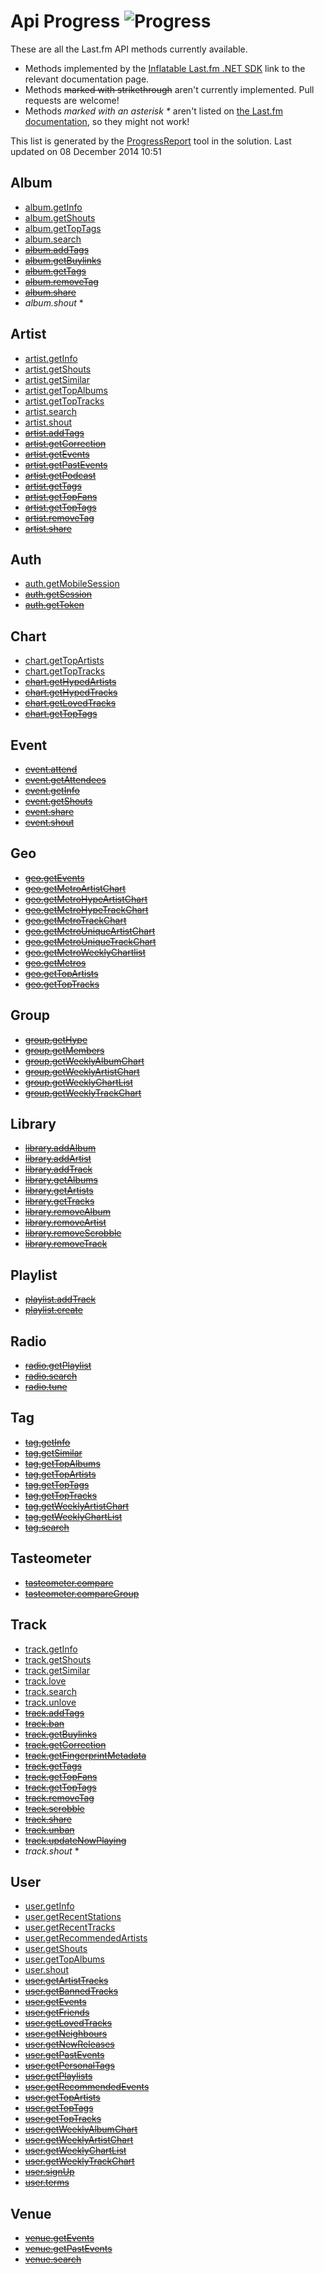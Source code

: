 # Api Progress ![Progress](http://progressed.io/bar/21)

These are all the Last.fm API methods currently available. 

- Methods implemented by the [Inflatable Last.fm .NET SDK](https://github.com/inflatablefriends/lastfm) link to the relevant documentation page.
- Methods ~~marked with strikethrough~~ aren't currently implemented. Pull requests are welcome!
- Methods _marked with an asterisk *_ aren't listed on [the Last.fm documentation](http://www.last.fm/api), so they might not work!

This list is generated by the [ProgressReport](https://github.com/inflatablefriends/lastfm/tree/master/src/IF.Lastfm.ProgressReport) tool in the solution. Last updated on 08 December 2014 10:51
## Album

- [album.getInfo](http://www.last.fm/api/show/album.getInfo)
- [album.getShouts](http://www.last.fm/api/show/album.getShouts)
- [album.getTopTags](http://www.last.fm/api/show/album.getTopTags)
- [album.search](http://www.last.fm/api/show/album.search)
- ~~[album.addTags](http://www.last.fm/api/show/album.addTags)~~
- ~~[album.getBuylinks](http://www.last.fm/api/show/album.getBuylinks)~~
- ~~[album.getTags](http://www.last.fm/api/show/album.getTags)~~
- ~~[album.removeTag](http://www.last.fm/api/show/album.removeTag)~~
- ~~[album.share](http://www.last.fm/api/show/album.share)~~
- _album.shout_ *

## Artist

- [artist.getInfo](http://www.last.fm/api/show/artist.getInfo)
- [artist.getShouts](http://www.last.fm/api/show/artist.getShouts)
- [artist.getSimilar](http://www.last.fm/api/show/artist.getSimilar)
- [artist.getTopAlbums](http://www.last.fm/api/show/artist.getTopAlbums)
- [artist.getTopTracks](http://www.last.fm/api/show/artist.getTopTracks)
- [artist.search](http://www.last.fm/api/show/artist.search)
- [artist.shout](http://www.last.fm/api/show/artist.shout)
- ~~[artist.addTags](http://www.last.fm/api/show/artist.addTags)~~
- ~~[artist.getCorrection](http://www.last.fm/api/show/artist.getCorrection)~~
- ~~[artist.getEvents](http://www.last.fm/api/show/artist.getEvents)~~
- ~~[artist.getPastEvents](http://www.last.fm/api/show/artist.getPastEvents)~~
- ~~[artist.getPodcast](http://www.last.fm/api/show/artist.getPodcast)~~
- ~~[artist.getTags](http://www.last.fm/api/show/artist.getTags)~~
- ~~[artist.getTopFans](http://www.last.fm/api/show/artist.getTopFans)~~
- ~~[artist.getTopTags](http://www.last.fm/api/show/artist.getTopTags)~~
- ~~[artist.removeTag](http://www.last.fm/api/show/artist.removeTag)~~
- ~~[artist.share](http://www.last.fm/api/show/artist.share)~~

## Auth

- [auth.getMobileSession](http://www.last.fm/api/show/auth.getMobileSession)
- ~~[auth.getSession](http://www.last.fm/api/show/auth.getSession)~~
- ~~[auth.getToken](http://www.last.fm/api/show/auth.getToken)~~

## Chart

- [chart.getTopArtists](http://www.last.fm/api/show/chart.getTopArtists)
- [chart.getTopTracks](http://www.last.fm/api/show/chart.getTopTracks)
- ~~[chart.getHypedArtists](http://www.last.fm/api/show/chart.getHypedArtists)~~
- ~~[chart.getHypedTracks](http://www.last.fm/api/show/chart.getHypedTracks)~~
- ~~[chart.getLovedTracks](http://www.last.fm/api/show/chart.getLovedTracks)~~
- ~~[chart.getTopTags](http://www.last.fm/api/show/chart.getTopTags)~~

## Event

- ~~[event.attend](http://www.last.fm/api/show/event.attend)~~
- ~~[event.getAttendees](http://www.last.fm/api/show/event.getAttendees)~~
- ~~[event.getInfo](http://www.last.fm/api/show/event.getInfo)~~
- ~~[event.getShouts](http://www.last.fm/api/show/event.getShouts)~~
- ~~[event.share](http://www.last.fm/api/show/event.share)~~
- ~~[event.shout](http://www.last.fm/api/show/event.shout)~~

## Geo

- ~~[geo.getEvents](http://www.last.fm/api/show/geo.getEvents)~~
- ~~[geo.getMetroArtistChart](http://www.last.fm/api/show/geo.getMetroArtistChart)~~
- ~~[geo.getMetroHypeArtistChart](http://www.last.fm/api/show/geo.getMetroHypeArtistChart)~~
- ~~[geo.getMetroHypeTrackChart](http://www.last.fm/api/show/geo.getMetroHypeTrackChart)~~
- ~~[geo.getMetroTrackChart](http://www.last.fm/api/show/geo.getMetroTrackChart)~~
- ~~[geo.getMetroUniqueArtistChart](http://www.last.fm/api/show/geo.getMetroUniqueArtistChart)~~
- ~~[geo.getMetroUniqueTrackChart](http://www.last.fm/api/show/geo.getMetroUniqueTrackChart)~~
- ~~[geo.getMetroWeeklyChartlist](http://www.last.fm/api/show/geo.getMetroWeeklyChartlist)~~
- ~~[geo.getMetros](http://www.last.fm/api/show/geo.getMetros)~~
- ~~[geo.getTopArtists](http://www.last.fm/api/show/geo.getTopArtists)~~
- ~~[geo.getTopTracks](http://www.last.fm/api/show/geo.getTopTracks)~~

## Group

- ~~[group.getHype](http://www.last.fm/api/show/group.getHype)~~
- ~~[group.getMembers](http://www.last.fm/api/show/group.getMembers)~~
- ~~[group.getWeeklyAlbumChart](http://www.last.fm/api/show/group.getWeeklyAlbumChart)~~
- ~~[group.getWeeklyArtistChart](http://www.last.fm/api/show/group.getWeeklyArtistChart)~~
- ~~[group.getWeeklyChartList](http://www.last.fm/api/show/group.getWeeklyChartList)~~
- ~~[group.getWeeklyTrackChart](http://www.last.fm/api/show/group.getWeeklyTrackChart)~~

## Library

- ~~[library.addAlbum](http://www.last.fm/api/show/library.addAlbum)~~
- ~~[library.addArtist](http://www.last.fm/api/show/library.addArtist)~~
- ~~[library.addTrack](http://www.last.fm/api/show/library.addTrack)~~
- ~~[library.getAlbums](http://www.last.fm/api/show/library.getAlbums)~~
- ~~[library.getArtists](http://www.last.fm/api/show/library.getArtists)~~
- ~~[library.getTracks](http://www.last.fm/api/show/library.getTracks)~~
- ~~[library.removeAlbum](http://www.last.fm/api/show/library.removeAlbum)~~
- ~~[library.removeArtist](http://www.last.fm/api/show/library.removeArtist)~~
- ~~[library.removeScrobble](http://www.last.fm/api/show/library.removeScrobble)~~
- ~~[library.removeTrack](http://www.last.fm/api/show/library.removeTrack)~~

## Playlist

- ~~[playlist.addTrack](http://www.last.fm/api/show/playlist.addTrack)~~
- ~~[playlist.create](http://www.last.fm/api/show/playlist.create)~~

## Radio

- ~~[radio.getPlaylist](http://www.last.fm/api/show/radio.getPlaylist)~~
- ~~[radio.search](http://www.last.fm/api/show/radio.search)~~
- ~~[radio.tune](http://www.last.fm/api/show/radio.tune)~~

## Tag

- ~~[tag.getInfo](http://www.last.fm/api/show/tag.getInfo)~~
- ~~[tag.getSimilar](http://www.last.fm/api/show/tag.getSimilar)~~
- ~~[tag.getTopAlbums](http://www.last.fm/api/show/tag.getTopAlbums)~~
- ~~[tag.getTopArtists](http://www.last.fm/api/show/tag.getTopArtists)~~
- ~~[tag.getTopTags](http://www.last.fm/api/show/tag.getTopTags)~~
- ~~[tag.getTopTracks](http://www.last.fm/api/show/tag.getTopTracks)~~
- ~~[tag.getWeeklyArtistChart](http://www.last.fm/api/show/tag.getWeeklyArtistChart)~~
- ~~[tag.getWeeklyChartList](http://www.last.fm/api/show/tag.getWeeklyChartList)~~
- ~~[tag.search](http://www.last.fm/api/show/tag.search)~~

## Tasteometer

- ~~[tasteometer.compare](http://www.last.fm/api/show/tasteometer.compare)~~
- ~~[tasteometer.compareGroup](http://www.last.fm/api/show/tasteometer.compareGroup)~~

## Track

- [track.getInfo](http://www.last.fm/api/show/track.getInfo)
- [track.getShouts](http://www.last.fm/api/show/track.getShouts)
- [track.getSimilar](http://www.last.fm/api/show/track.getSimilar)
- [track.love](http://www.last.fm/api/show/track.love)
- [track.search](http://www.last.fm/api/show/track.search)
- [track.unlove](http://www.last.fm/api/show/track.unlove)
- ~~[track.addTags](http://www.last.fm/api/show/track.addTags)~~
- ~~[track.ban](http://www.last.fm/api/show/track.ban)~~
- ~~[track.getBuylinks](http://www.last.fm/api/show/track.getBuylinks)~~
- ~~[track.getCorrection](http://www.last.fm/api/show/track.getCorrection)~~
- ~~[track.getFingerprintMetadata](http://www.last.fm/api/show/track.getFingerprintMetadata)~~
- ~~[track.getTags](http://www.last.fm/api/show/track.getTags)~~
- ~~[track.getTopFans](http://www.last.fm/api/show/track.getTopFans)~~
- ~~[track.getTopTags](http://www.last.fm/api/show/track.getTopTags)~~
- ~~[track.removeTag](http://www.last.fm/api/show/track.removeTag)~~
- ~~[track.scrobble](http://www.last.fm/api/show/track.scrobble)~~
- ~~[track.share](http://www.last.fm/api/show/track.share)~~
- ~~[track.unban](http://www.last.fm/api/show/track.unban)~~
- ~~[track.updateNowPlaying](http://www.last.fm/api/show/track.updateNowPlaying)~~
- _track.shout_ *

## User

- [user.getInfo](http://www.last.fm/api/show/user.getInfo)
- [user.getRecentStations](http://www.last.fm/api/show/user.getRecentStations)
- [user.getRecentTracks](http://www.last.fm/api/show/user.getRecentTracks)
- [user.getRecommendedArtists](http://www.last.fm/api/show/user.getRecommendedArtists)
- [user.getShouts](http://www.last.fm/api/show/user.getShouts)
- [user.getTopAlbums](http://www.last.fm/api/show/user.getTopAlbums)
- [user.shout](http://www.last.fm/api/show/user.shout)
- ~~[user.getArtistTracks](http://www.last.fm/api/show/user.getArtistTracks)~~
- ~~[user.getBannedTracks](http://www.last.fm/api/show/user.getBannedTracks)~~
- ~~[user.getEvents](http://www.last.fm/api/show/user.getEvents)~~
- ~~[user.getFriends](http://www.last.fm/api/show/user.getFriends)~~
- ~~[user.getLovedTracks](http://www.last.fm/api/show/user.getLovedTracks)~~
- ~~[user.getNeighbours](http://www.last.fm/api/show/user.getNeighbours)~~
- ~~[user.getNewReleases](http://www.last.fm/api/show/user.getNewReleases)~~
- ~~[user.getPastEvents](http://www.last.fm/api/show/user.getPastEvents)~~
- ~~[user.getPersonalTags](http://www.last.fm/api/show/user.getPersonalTags)~~
- ~~[user.getPlaylists](http://www.last.fm/api/show/user.getPlaylists)~~
- ~~[user.getRecommendedEvents](http://www.last.fm/api/show/user.getRecommendedEvents)~~
- ~~[user.getTopArtists](http://www.last.fm/api/show/user.getTopArtists)~~
- ~~[user.getTopTags](http://www.last.fm/api/show/user.getTopTags)~~
- ~~[user.getTopTracks](http://www.last.fm/api/show/user.getTopTracks)~~
- ~~[user.getWeeklyAlbumChart](http://www.last.fm/api/show/user.getWeeklyAlbumChart)~~
- ~~[user.getWeeklyArtistChart](http://www.last.fm/api/show/user.getWeeklyArtistChart)~~
- ~~[user.getWeeklyChartList](http://www.last.fm/api/show/user.getWeeklyChartList)~~
- ~~[user.getWeeklyTrackChart](http://www.last.fm/api/show/user.getWeeklyTrackChart)~~
- ~~[user.signUp](http://www.last.fm/api/show/user.signUp)~~
- ~~[user.terms](http://www.last.fm/api/show/user.terms)~~

## Venue

- ~~[venue.getEvents](http://www.last.fm/api/show/venue.getEvents)~~
- ~~[venue.getPastEvents](http://www.last.fm/api/show/venue.getPastEvents)~~
- ~~[venue.search](http://www.last.fm/api/show/venue.search)~~

